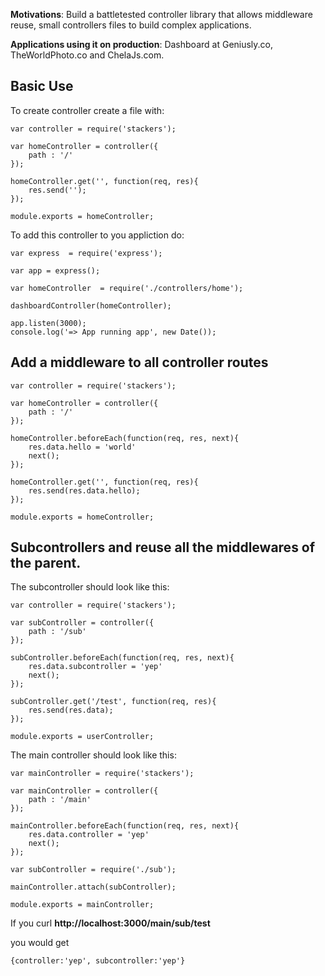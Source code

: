 __Motivations__: Build a battletested controller library that allows middleware reuse, small controllers files to build complex applications.

__Applications using it on production__: Dashboard at Geniusly.co, TheWorldPhoto.co and ChelaJs.com.

## Basic Use

To create controller create a file with:

```
var controller = require('stackers');

var homeController = controller({
    path : '/'
});

homeController.get('', function(req, res){
	res.send('');
});

module.exports = homeController;
```

To add this controller to you appliction do:
```
var express  = require('express');

var app = express();

var homeController  = require('./controllers/home');

dashboardController(homeController);

app.listen(3000);
console.log('=> App running app', new Date());
```

## Add a middleware to all controller routes
```
var controller = require('stackers');

var homeController = controller({
	path : '/'
});

homeController.beforeEach(function(req, res, next){
	res.data.hello = 'world'
	next();
});

homeController.get('', function(req, res){
	res.send(res.data.hello);
});

module.exports = homeController;
```

## Subcontrollers and reuse all the middlewares of the parent.

The subcontroller should look like this:
```
var controller = require('stackers');

var subController = controller({
	path : '/sub'
});

subController.beforeEach(function(req, res, next){
	res.data.subcontroller = 'yep'
	next();
});

subController.get('/test', function(req, res){
	res.send(res.data);
});

module.exports = userController;
```

The main controller should look like this:
```
var mainController = require('stackers');

var mainController = controller({
	path : '/main'
});

mainController.beforeEach(function(req, res, next){
	res.data.controller = 'yep'
	next();
});

var subController = require('./sub');

mainController.attach(subController);

module.exports = mainController;
```

If you curl __http://localhost:3000/main/sub/test__

you would get 

    {controller:'yep', subcontroller:'yep'}














